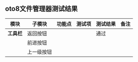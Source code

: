 ## oto8文件管理器测试结果

| 模块 | 子模块 | 功能点 | 测试项 | 测试结果 | 备注 |
| ----- |-----|-----|-----|-----|----- |
|**工具栏**|返回按钮|||通过||
||前进按钮||||
||上一级按钮||||
